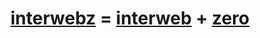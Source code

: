 # [interweb<b>z</b>](https://github.com/s9a/interwebz) = [interweb](https://github.com/s9a/interweb) + [zero](https://github.com/s9a/zero)
